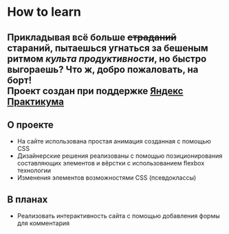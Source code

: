 # How to learn
Прикладывая всё больше ~~страданий~~ стараний, пытаешься угнаться за бешеным ритмом _культа продуктивности_, но быстро выгораешь? Что ж, добро пожаловать, на борт!  
__Проект создан при поддержке [Яндекс Практикума](https://practicum.yandex.ru/ "Войти в IT")__
---
## О проекте
* На сайте использована простая анимация созданная с помощью CSS
* Дизайнерские решения реализованы с помощью позиционирования составляющих элементов и вёрстки с использованием flexbox технологии
* Изменения элементов возможностями CSS (псевдоклассы)

## В планах
* Реализовать интерактивность сайта с помощью добавления формы для комментария
